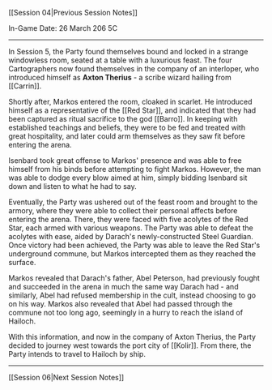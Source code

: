 [[Session 04|Previous Session Notes]]

In-Game Date: 26 March 206 5C

---

In Session 5, the Party found themselves bound and locked in a strange windowless room, seated at a table with a luxurious feast. The four Cartographers now found themselves in the company of an interloper, who introduced himself as **Axton Therius** - a scribe wizard hailing from [[Carrin]]. 

Shortly after, Markos entered the room, cloaked in scarlet. He introduced himself as a representative of the [[Red Star]], and indicated that they had been captured as ritual sacrifice to the god [[Barro]]. In keeping with established teachings and beliefs, they were to be fed and treated with great hospitality, and later could arm themselves as they saw fit before entering the arena. 

Isenbard took great offense to Markos' presence and was able to free himself from his binds before attempting to fight Markos. However, the man was able to dodge every blow aimed at him, simply bidding Isenbard sit down and listen to what he had to say.

Eventually, the Party was ushered out of the feast room and brought to the armory, where they were able to collect their personal affects before entering the arena. There, they were faced with five acolytes of the Red Star, each armed with various weapons. The Party was able to defeat the acolytes with ease, aided by Darach's newly-constructed Steel Guardian. Once victory had been achieved, the Party was able to leave the Red Star's underground commune, but Markos intercepted them as they reached the surface. 

Markos revealed that Darach's father, Abel Peterson, had previously fought and succeeded in the arena in much the same way Darach had - and similarly, Abel had refused membership in the cult, instead choosing to go on his way. Markos also revealed that Abel had passed through the commune not too long ago, seemingly in a hurry to reach the island of Hailoch. 

With this information, and now in the company of Axton Therius, the Party decided to journey west towards the port city of [[Kolir]]. From there, the Party intends to travel to Hailoch by ship. 

---

[[Session 06|Next Session Notes]]
